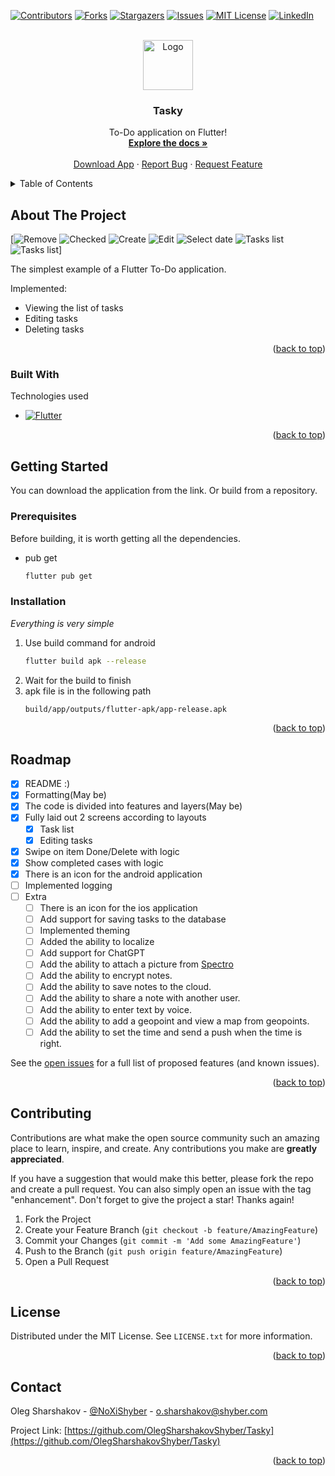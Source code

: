 [![Contributors][contributors-shield]][contributors-url]
[![Forks][forks-shield]][forks-url]
[![Stargazers][stars-shield]][stars-url]
[![Issues][issues-shield]][issues-url]
[![MIT License][license-shield]][license-url]
[![LinkedIn][linkedin-shield]][linkedin-url]



<!-- PROJECT LOGO -->
<br />
<div align="center">
  <a href="https://github.com/OlegSharshakovShyber/Tasky">
    <img src="images/logo.png" alt="Logo" width="80" height="80">
  </a>

<h3 align="center">Tasky</h3>

  <p align="center">
    To-Do application on Flutter!
    <br />
    <a href="https://github.com/OlegSharshakovShyber/Tasky"><strong>Explore the docs »</strong></a>
    <br />
    <br />
    <a href="https://github.com/OlegSharshakovShyber/Tasky/blob/main/release.apk">Download App</a>
    ·
    <a href="https://github.com/OlegSharshakovShyber/Tasky/issues">Report Bug</a>
    ·
    <a href="https://github.com/OlegSharshakovShyber/Tasky/issues">Request Feature</a>
  </p>
</div>



<!-- TABLE OF CONTENTS -->
<details>
  <summary>Table of Contents</summary>
  <ol>
    <li>
      <a href="#about-the-project">About The Project</a>
      <ul>
        <li><a href="#built-with">Built With</a></li>
      </ul>
    </li>
    <li>
      <a href="#getting-started">Getting Started</a>
      <ul>
        <li><a href="#prerequisites">Prerequisites</a></li>
        <li><a href="#installation">Installation</a></li>
      </ul>
    </li>
    <li><a href="#roadmap">Roadmap</a></li>
    <li><a href="#contributing">Contributing</a></li>
    <li><a href="#license">License</a></li>
    <li><a href="#contact">Contact</a></li>
  </ol>
</details>



<!-- ABOUT THE PROJECT -->
## About The Project

[![Remove][product-screenshot1] ![Checked][product-screenshot2] ![Create][product-screenshot3] ![Edit][product-screenshot4] ![Select date][product-screenshot5] ![Tasks list][product-screenshot6] ![Tasks list][product-screenshot7]]

The simplest example of a Flutter To-Do application.

Implemented:
* Viewing the list of tasks
* Editing tasks
* Deleting tasks

<p align="right">(<a href="#readme-top">back to top</a>)</p>

### Built With

Technologies used

* [![Flutter][Fuller]][Flutter-url]

<p align="right">(<a href="#readme-top">back to top</a>)</p>



<!-- GETTING STARTED -->
## Getting Started

You can download the application from the link. Or build from a repository.

### Prerequisites

Before building, it is worth getting all the dependencies.
* pub get
  ```sh
  flutter pub get
  ```

### Installation

_Everything is very simple_

1. Use build command for android
   ```sh
   flutter build apk --release
   ```
2. Wait for the build to finish
3. apk file is in the following path 
   ```sh
   build/app/outputs/flutter-apk/app-release.apk
   ```

<p align="right">(<a href="#readme-top">back to top</a>)</p>

<!-- ROADMAP -->
## Roadmap

- [x] README :)
- [x] Formatting(May be)
- [x] The code is divided into features and layers(May be)
- [x] Fully laid out 2 screens according to layouts
    - [x] Task list
    - [x] Editing tasks
- [x] Swipe on item Done/Delete with logic
- [x] Show completed cases with logic
- [x] There is an icon for the android application
- [ ] Implemented logging
- [ ] Extra
    - [ ] There is an icon for the ios application
    - [ ] Add support for saving tasks to the database
    - [ ] Implemented theming
    - [ ] Added the ability to localize
    - [ ] Add support for ChatGPT
    - [ ] Add the ability to attach a picture from [Spectro](https://play.google.com/store/apps/details?id=com.shyber.ai_spectro)
    - [ ] Add the ability to encrypt notes.
    - [ ] Add the ability to save notes to the cloud.
    - [ ] Add the ability to share a note with another user.
    - [ ] Add the ability to enter text by voice.
    - [ ] Add the ability to add a geopoint and view a map from geopoints.
    - [ ] Add the ability to set the time and send a push when the time is right.

See the [open issues](https://github.com/OlegSharshakovShyber/Tasky/issues) for a full list of proposed features (and known issues).

<p align="right">(<a href="#readme-top">back to top</a>)</p>



<!-- CONTRIBUTING -->
## Contributing

Contributions are what make the open source community such an amazing place to learn, inspire, and create. Any contributions you make are **greatly appreciated**.

If you have a suggestion that would make this better, please fork the repo and create a pull request. You can also simply open an issue with the tag "enhancement".
Don't forget to give the project a star! Thanks again!

1. Fork the Project
2. Create your Feature Branch (`git checkout -b feature/AmazingFeature`)
3. Commit your Changes (`git commit -m 'Add some AmazingFeature'`)
4. Push to the Branch (`git push origin feature/AmazingFeature`)
5. Open a Pull Request

<p align="right">(<a href="#readme-top">back to top</a>)</p>



<!-- LICENSE -->
## License

Distributed under the MIT License. See `LICENSE.txt` for more information.

<p align="right">(<a href="#readme-top">back to top</a>)</p>



<!-- CONTACT -->
## Contact

Oleg Sharshakov - [@NoXiShyber](https://twitter.com/NoXiShyber) - o.sharshakov@shyber.com

Project Link: [https://github.com/OlegSharshakovShyber/Tasky](https://github.com/OlegSharshakovShyber/Tasky)

<p align="right">(<a href="#readme-top">back to top</a>)</p>




<!-- MARKDOWN LINKS & IMAGES -->
<!-- https://www.markdownguide.org/basic-syntax/#reference-style-links -->
[contributors-shield]: https://img.shields.io/github/contributors/OlegSharshakovShyber/Tasky.svg?style=for-the-badge
[contributors-url]: https://github.com/OlegSharshakovShyber/Tasky/graphs/contributors
[forks-shield]: https://img.shields.io/github/forks/OlegSharshakovShyber/Tasky.svg?style=for-the-badge
[forks-url]: https://github.com/OlegSharshakovShyber/Tasky/network/members
[stars-shield]: https://img.shields.io/github/stars/OlegSharshakovShyber/Tasky.svg?style=for-the-badge
[stars-url]: https://github.com/OlegSharshakovShyber/Tasky/stargazers
[issues-shield]: https://img.shields.io/github/issues/OlegSharshakovShyber/Tasky.svg?style=for-the-badge
[issues-url]: https://github.com/OlegSharshakovShyber/Tasky/issues
[license-shield]: https://img.shields.io/github/license/OlegSharshakovShyber/Tasky.svg?style=for-the-badge
[license-url]: https://github.com/OlegSharshakovShyber/Tasky/blob/master/LICENSE.txt
[linkedin-shield]: https://img.shields.io/badge/-LinkedIn-black.svg?style=for-the-badge&logo=linkedin&colorB=555
[linkedin-url]: https://linkedin.com/in/phoenixshoi
[product-screenshot1]: images/screenshot_1.png
[product-screenshot2]: images/screenshot_2.png
[product-screenshot3]: images/screenshot_3.png
[product-screenshot4]: images/screenshot_4.png
[product-screenshot5]: images/screenshot_5.png
[product-screenshot6]: images/screenshot_6.png
[product-screenshot7]: images/screenshot_7.png
[Fuller]: https://img.shields.io/badge/Flutter-02569B?style=for-the-badge&logo=flutter&logoColor=white
[Flutter-url]: https://flutter.dev/